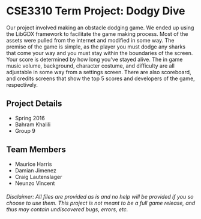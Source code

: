 # CSE3310 Term Project: Dodgy Dive
Our project involved making an obstacle dodging game. We ended up using the LibGDX framework to facilitate the game making process. Most of the assets were pulled from the internet and modified in some way. The premise of the game is simple, as the player you must dodge any sharks that come your way and you must stay within the boundaries of the screen. Your score is determined by how long you've stayed alive. The in game music volume, background, character costume, and difficulty are all adjustable in some way from a settings screen. There are also scoreboard, and credits screens that show the top 5 scores and developers of the game, respectively.

## Project Details
- Spring 2016
- Bahram Khalili
- Group 9

## Team Members
- Maurice Harris
- Damian Jimenez
- Craig Lautenslager
- Neunzo Vincent


###### *Disclaimer: All files are provided as is and no help will be provided if you so choose to use them. This project is not meant to be a full game release, and thus may contain undiscovered bugs, errors, etc.*
